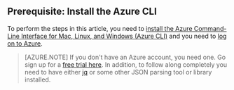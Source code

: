 ## <a name="prerequisite:-install-the-azure-cli"></a>Prerequisite: Install the Azure CLI

To perform the steps in this article, you need to [install the Azure Command-Line Interface for Mac, Linux, and Windows (Azure CLI)](../articles/xplat-cli-install.md) and you need to [log on to Azure](../articles/xplat-cli-connect.md). 

> [AZURE.NOTE] If you don't have an Azure account, you need one. Go sign up for a [free trial here](../articles/active-directory/sign-up-organization.md). In addition, to follow along completely you need to have either [jq](https://stedolan.github.io/jq/) or some other JSON parsing tool or library installed.


<!--HONumber=Oct16_HO2-->



